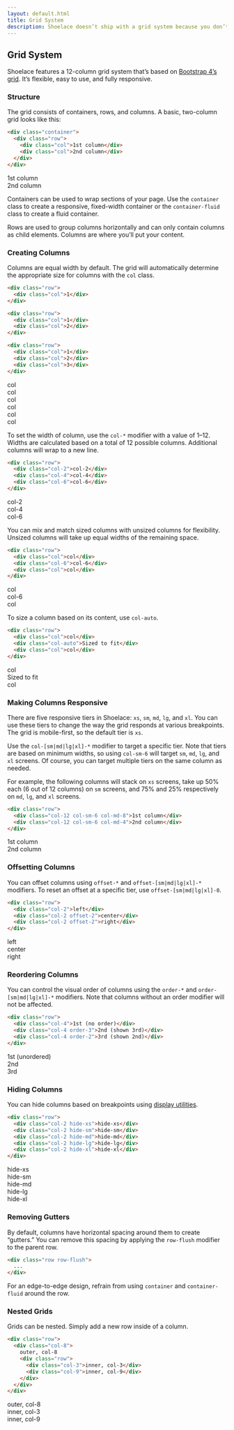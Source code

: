 ```yaml
---
layout: default.html
title: Grid System
description: Shoelace doesn’t ship with a grid system because you don’t need one!
---
```


## Grid System

Shoelace features a 12-column grid system that’s based on [Bootstrap 4’s grid](https://getbootstrap.com/docs/4.0/layout/grid/). It’s flexible, easy to use, and fully responsive.

### Structure

The grid consists of containers, rows, and columns. A basic, two-column grid looks like this:

```html
<div class="container">
  <div class="row">
    <div class="col">1st column</div>
    <div class="col">2nd column</div>
  </div>
</div>
```

<div class="container grid-example">
  <div class="row">
    <div class="col">1st column</div>
    <div class="col">2nd column</div>
  </div>
</div>

Containers can be used to wrap sections of your page. Use the `container` class to create a responsive, fixed-width container or the `container-fluid` class to create a fluid container.

Rows are used to group columns horizontally and can only contain columns as child elements. Columns are where you’ll put your content.

### Creating Columns

Columns are equal width by default. The grid will automatically determine the appropriate size for columns with the `col` class.

```html
<div class="row">
  <div class="col">1</div>
</div>

<div class="row">
  <div class="col">1</div>
  <div class="col">2</div>
</div>

<div class="row">
  <div class="col">1</div>
  <div class="col">2</div>
  <div class="col">3</div>
</div>
```

<div class="container grid-example">
  <div class="row">
    <div class="col">col</div>
  </div>
  <div class="row">
    <div class="col">col</div>
    <div class="col">col</div>
  </div>
  <div class="row">
    <div class="col">col</div>
    <div class="col">col</div>
    <div class="col">col</div>
  </div>
</div>

To set the width of column, use the `col-*` modifier with a value of 1–12. Widths are calculated based on a total of 12 possible columns. Additional columns will wrap to a new line.

```html
<div class="row">
  <div class="col-2">col-2</div>
  <div class="col-4">col-4</div>
  <div class="col-6">col-6</div>
</div>
```

<div class="container grid-example">
  <div class="row">
    <div class="col-2">col-2</div>
    <div class="col-4">col-4</div>
    <div class="col-6">col-6</div>
  </div>
</div>

You can mix and match sized columns with unsized columns for flexibility. Unsized columns will take up equal widths of the remaining space.

```html
<div class="row">
  <div class="col">col</div>
  <div class="col-6">col-6</div>
  <div class="col">col</div>
</div>
```

<div class="container grid-example">
  <div class="row">
    <div class="col">col</div>
    <div class="col-6">col-6</div>
    <div class="col">col</div>
  </div>
</div>

To size a column based on its content, use `col-auto`.

```html
<div class="row">
  <div class="col">col</div>
  <div class="col-auto">Sized to fit</div>
  <div class="col">col</div>
</div>
```

<div class="container grid-example">
  <div class="row">
    <div class="col">col</div>
    <div class="col-auto">Sized to fit</div>
    <div class="col">col</div>
  </div>
</div>

### Making Columns Responsive

There are five responsive tiers in Shoelace: `xs`, `sm`, `md`, `lg`, and `xl`. You can use these tiers to change the way the grid responds at various breakpoints. The grid is mobile-first, so the default tier is `xs`.

Use the `col-[sm|md|lg|xl]-*` modifier to target a specific tier. Note that tiers are based on minimum widths, so using `col-sm-6` will target `sm`, `md`, `lg`, and `xl` screens. Of course, you can target multiple tiers on the same column as needed.

For example, the following columns will stack on `xs` screens, take up 50% each (6 out of 12 columns) on `sm` screens, and 75% and 25% respectively on `md`, `lg`, and `xl` screens.

```html
<div class="row">
  <div class="col-12 col-sm-6 col-md-8">1st column</div>
  <div class="col-12 col-sm-6 col-md-4">2nd column</div>
</div>
```

<div class="container grid-example">
  <div class="row">
    <div class="col-12 col-sm-6 col-md-8">1st column</div>
    <div class="col-12 col-sm-6 col-md-4">2nd column</div>
  </div>
</div>

### Offsetting Columns

You can offset columns using `offset-*` and `offset-[sm|md|lg|xl]-*` modifiers. To reset an offset at a specific tier, use `offset-[sm|md|lg|xl]-0`.

```html
<div class="row">
  <div class="col-2">left</div>
  <div class="col-2 offset-2">center</div>
  <div class="col-2 offset-2">right</div>
</div>
```

<div class="container grid-example">
  <div class="row">
    <div class="col-2">left</div>
    <div class="col-2 offset-3">center</div>
    <div class="col-2 offset-3">right</div>
  </div>
</div>

### Reordering Columns

You can control the visual order of columns using the `order-*` and `order-[sm|md|lg|xl]-*` modifiers. Note that columns without an order modifier will not be affected.

```html
<div class="row">
  <div class="col-4">1st (no order)</div>
  <div class="col-4 order-3">2nd (shown 3rd)</div>
  <div class="col-4 order-2">3rd (shown 2nd)</div>
</div>
```

<div class="container grid-example">
  <div class="row">
    <div class="col-4">1st (unordered)</div>
    <div class="col-4 order-3">2nd</div>
    <div class="col-4 order-2">3rd</div>
  </div>
</div>

### Hiding Columns

You can hide columns based on breakpoints using [display utilities](utilities.html#display-utilities).

```html
<div class="row">
  <div class="col-2 hide-xs">hide-xs</div>
  <div class="col-2 hide-sm">hide-sm</div>
  <div class="col-2 hide-md">hide-md</div>
  <div class="col-2 hide-lg">hide-lg</div>
  <div class="col-2 hide-xl">hide-xl</div>
</div>
```

<div class="container grid-example">
  <div class="row">
    <div class="col-2 hide-xs">hide-xs</div>
    <div class="col-2 hide-sm">hide-sm</div>
    <div class="col-2 hide-md">hide-md</div>
    <div class="col-2 hide-lg">hide-lg</div>
    <div class="col-2 hide-xl">hide-xl</div>
  </div>
</div>

### Removing Gutters

By default, columns have horizontal spacing around them to create “gutters.” You can remove this spacing by applying the `row-flush` modifier to the parent row.

```html
<div class="row row-flush">
  ...
</div>
```

For an edge-to-edge design, refrain from using `container` and `container-fluid` around the row.

### Nested Grids

Grids can be nested. Simply add a new row inside of a column.

```html
<div class="row">
  <div class="col-8">
    outer, col-8
    <div class="row">
      <div class="col-3">inner, col-3</div>
      <div class="col-9">inner, col-9</div>
    </div>
  </div>
</div>
```

<div class="container grid-example">
  <div class="row">
    <div class="col-8">
      outer, col-8
      <div class="row">
        <div class="col-3">inner, col-3</div>
        <div class="col-9">inner, col-9</div>
      </div>
    </div>
  </div>
</div>
